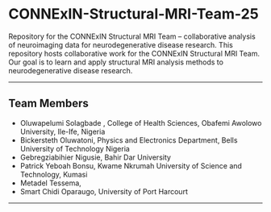 # CONNExIN-Structural-MRI-Team-25
Repository for the CONNExIN Structural MRI Team – collaborative analysis of neuroimaging data for neurodegenerative disease research.
This repository hosts collaborative work for the CONNExIN Structural MRI Team.  
Our goal is to learn and apply structural MRI analysis methods to neurodegenerative disease research.

---

## Team Members

- Oluwapelumi Solagbade , College of Health Sciences, Obafemi Awolowo University, Ile-Ife, Nigeria
- Bickersteth Oluwatoni,  Physics and Electronics Department, Bells University of Technology Nigeria
- Gebregziabihier Nigusie, Bahir Dar University
- Patrick Yeboah Bonsu, Kwame Nkrumah University of Science and Technology, Kumasi
- Metadel Tessema, 
- Smart Chidi Oparaugo, University of Port Harcourt

---


